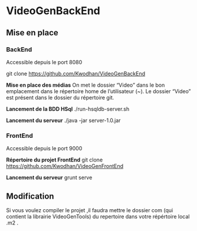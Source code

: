 # VideoGenBackEnd

## Mise en place

### BackEnd
Accessible depuis le port 8080

git clone https://github.com/Kwodhan/VideoGenBackEnd

**Mise en place des médias**
On met le dossier “Video” dans le bon emplacement dans le répertoire home de l’utilisateur (~). Le dossier “Video” est présent dans le dossier du répertoire git.

**Lancement de la BDD HSql**
./run-hsqldb-server.sh

**Lancement du serveur**
./java -jar server-1.0.jar

### FrontEnd
Accessible depuis le port 9000

**Répertoire du projet FrontEnd**
git clone https://github.com/Kwodhan/VideoGenFrontEnd

**Lancement du serveur**
grunt serve

## Modification

Si vous voulez compiler le projet ,il faudra mettre le dossier com (qui contient la librairie VideoGenTools) du repertoire dans votre répértoire local .m2 .
